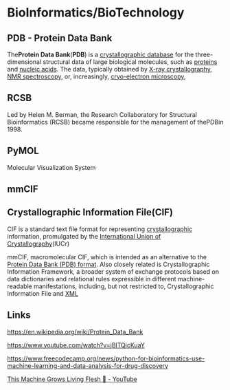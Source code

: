 # BioInformatics/BioTechnology

## PDB - Protein Data Bank

The**Protein Data Bank**(**PDB**) is a [crystallographic database](https://en.wikipedia.org/wiki/Crystallographic_database) for the three-dimensional structural data of large biological molecules, such as [proteins](https://en.wikipedia.org/wiki/Protein) and [nucleic acids](https://en.wikipedia.org/wiki/Nucleic_acid). The data, typically obtained by [X-ray crystallography](https://en.wikipedia.org/wiki/X-ray_crystallography), [NMR spectroscopy](https://en.wikipedia.org/wiki/Nuclear_magnetic_resonance_spectroscopy_of_proteins), or, increasingly, [cryo-electron microscopy](https://en.wikipedia.org/wiki/Cryo-electron_microscopy),

## RCSB

Led by Helen M. Berman, the Research Collaboratory for Structural Bioinformatics (RCSB) became responsible for the management of thePDBin 1998.

## PyMOL

Molecular Visualization System

## mmCIF

## Crystallographic Information File(CIF)

CIF is a standard text file format for representing [crystallographic](https://en.wikipedia.org/wiki/Crystallographic) information, promulgated by the [International Union of Crystallography](https://en.wikipedia.org/wiki/International_Union_of_Crystallography)(IUCr)

mmCIF, macromolecular CIF, which is intended as an alternative to the [Protein Data Bank (PDB) format](https://en.wikipedia.org/wiki/Protein_Data_Bank_(file_format)). Also closely related is Crystallographic Information Framework, a broader system of exchange protocols based on data dictionaries and relational rules expressible in different machine-readable manifestations, including, but not restricted to, Crystallographic Information File and [XML](https://en.wikipedia.org/wiki/XML)

## Links

<https://en.wikipedia.org/wiki/Protein_Data_Bank>

<https://www.youtube.com/watch?v=jBlTQjcKuaY>

<https://www.freecodecamp.org/news/python-for-bioinformatics-use-machine-learning-and-data-analysis-for-drug-discovery>

[This Machine Grows Living Flesh 🥩 - YouTube](https://www.youtube.com/watch?v=Z_ZGq8Tah0k)
